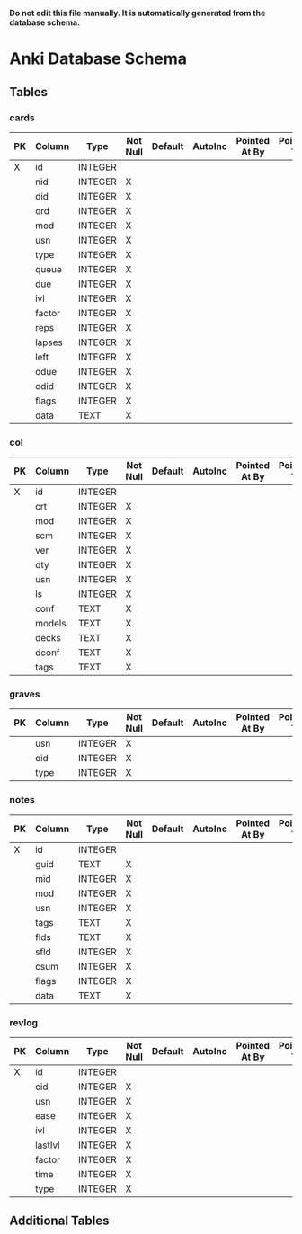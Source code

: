 **Do not edit this file manually. It is automatically generated from the database schema.**

# Anki Database Schema

## Tables

### cards
| PK | Column | Type    | Not Null | Default | AutoInc | Pointed At By | Pointing To |
|----|--------|---------|----------|---------|---------|---------------|-------------|
| X  | id     | INTEGER |          |         |         |               |             |
|    | nid    | INTEGER | X        |         |         |               |             |
|    | did    | INTEGER | X        |         |         |               |             |
|    | ord    | INTEGER | X        |         |         |               |             |
|    | mod    | INTEGER | X        |         |         |               |             |
|    | usn    | INTEGER | X        |         |         |               |             |
|    | type   | INTEGER | X        |         |         |               |             |
|    | queue  | INTEGER | X        |         |         |               |             |
|    | due    | INTEGER | X        |         |         |               |             |
|    | ivl    | INTEGER | X        |         |         |               |             |
|    | factor | INTEGER | X        |         |         |               |             |
|    | reps   | INTEGER | X        |         |         |               |             |
|    | lapses | INTEGER | X        |         |         |               |             |
|    | left   | INTEGER | X        |         |         |               |             |
|    | odue   | INTEGER | X        |         |         |               |             |
|    | odid   | INTEGER | X        |         |         |               |             |
|    | flags  | INTEGER | X        |         |         |               |             |
|    | data   | TEXT    | X        |         |         |               |             |

### col
| PK | Column | Type    | Not Null | Default | AutoInc | Pointed At By | Pointing To |
|----|--------|---------|----------|---------|---------|---------------|-------------|
| X  | id     | INTEGER |          |         |         |               |             |
|    | crt    | INTEGER | X        |         |         |               |             |
|    | mod    | INTEGER | X        |         |         |               |             |
|    | scm    | INTEGER | X        |         |         |               |             |
|    | ver    | INTEGER | X        |         |         |               |             |
|    | dty    | INTEGER | X        |         |         |               |             |
|    | usn    | INTEGER | X        |         |         |               |             |
|    | ls     | INTEGER | X        |         |         |               |             |
|    | conf   | TEXT    | X        |         |         |               |             |
|    | models | TEXT    | X        |         |         |               |             |
|    | decks  | TEXT    | X        |         |         |               |             |
|    | dconf  | TEXT    | X        |         |         |               |             |
|    | tags   | TEXT    | X        |         |         |               |             |

### graves
| PK | Column | Type    | Not Null | Default | AutoInc | Pointed At By | Pointing To |
|----|--------|---------|----------|---------|---------|---------------|-------------|
|    | usn    | INTEGER | X        |         |         |               |             |
|    | oid    | INTEGER | X        |         |         |               |             |
|    | type   | INTEGER | X        |         |         |               |             |

### notes
| PK | Column | Type    | Not Null | Default | AutoInc | Pointed At By | Pointing To |
|----|--------|---------|----------|---------|---------|---------------|-------------|
| X  | id     | INTEGER |          |         |         |               |             |
|    | guid   | TEXT    | X        |         |         |               |             |
|    | mid    | INTEGER | X        |         |         |               |             |
|    | mod    | INTEGER | X        |         |         |               |             |
|    | usn    | INTEGER | X        |         |         |               |             |
|    | tags   | TEXT    | X        |         |         |               |             |
|    | flds   | TEXT    | X        |         |         |               |             |
|    | sfld   | INTEGER | X        |         |         |               |             |
|    | csum   | INTEGER | X        |         |         |               |             |
|    | flags  | INTEGER | X        |         |         |               |             |
|    | data   | TEXT    | X        |         |         |               |             |

### revlog
| PK | Column  | Type    | Not Null | Default | AutoInc | Pointed At By | Pointing To |
|----|---------|---------|----------|---------|---------|---------------|-------------|
| X  | id      | INTEGER |          |         |         |               |             |
|    | cid     | INTEGER | X        |         |         |               |             |
|    | usn     | INTEGER | X        |         |         |               |             |
|    | ease    | INTEGER | X        |         |         |               |             |
|    | ivl     | INTEGER | X        |         |         |               |             |
|    | lastIvl | INTEGER | X        |         |         |               |             |
|    | factor  | INTEGER | X        |         |         |               |             |
|    | time    | INTEGER | X        |         |         |               |             |
|    | type    | INTEGER | X        |         |         |               |             |

## Additional Tables
